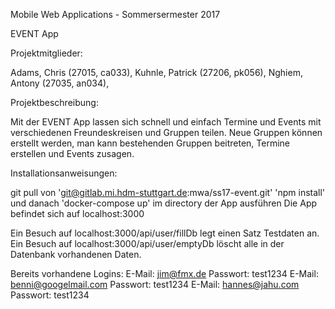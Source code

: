 Mobile Web Applications - Sommersermester 2017

EVENT App


Projektmitglieder:

Adams, Chris (27015, ca033),
Kuhnle, Patrick (27206, pk056),
Nghiem, Antony (27035, an034),


Projektbeschreibung:

Mit der EVENT App lassen sich schnell und einfach Termine und Events mit verschiedenen
Freundeskreisen und Gruppen teilen. Neue Gruppen können erstellt werden, man kann bestehenden Gruppen beitreten, Termine erstellen und  Events zusagen.


Installationsanweisungen:

git pull von 'git@gitlab.mi.hdm-stuttgart.de:mwa/ss17-event.git'
'npm install' und danach 'docker-compose up' im directory der App ausführen
Die App befindet sich auf localhost:3000

Ein Besuch auf localhost:3000/api/user/fillDb legt einen Satz Testdaten an.
Ein Besuch auf localhost:3000/api/user/emptyDb löscht alle in der Datenbank vorhandenen Daten.

Bereits vorhandene Logins:
E-Mail: jim@fmx.de              Passwort: test1234
E-Mail: benni@googelmail.com    Passwort: test1234
E-Mail: hannes@jahu.com         Passwort: test1234
